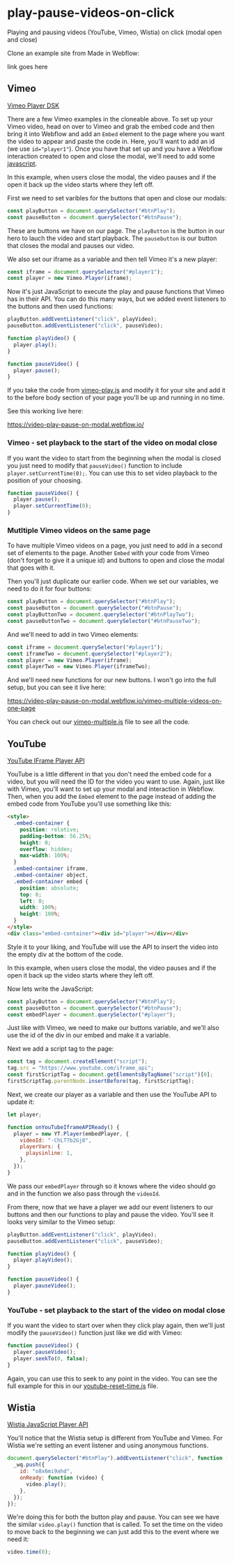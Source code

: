 # play-pause-videos-on-click

Playing and pausing videos (YouTube, Vimeo, Wistia) on click (modal open and close)

Clone an example site from Made in Webflow:

link goes here

## Vimeo

[Vimeo Player DSK](https://developer.vimeo.com/player/sdk/reference)

There are a few Vimeo examples in the cloneable above. To set up your Vimeo video, head on over to Vimeo and grab the embed code and then bring it into Webflow and add an `Embed` element to the page where you want the video to appear and paste the code in. Here, you'll want to add an id (we use `id="player1"`). Once you have that set up and you have a Webflow interaction created to open and close the modal, we'll need to add some [javascript](https://github.com/Webflow-Examples/play-pause-videos-on-click/blob/main/vimeo-play.js).

In this example, when users close the modal, the video pauses and if the open it back up the video starts where they left off.

First we need to set varibles for the buttons that open and close our modals:

```js
const playButton = document.querySelector("#btnPlay");
const pauseButton = document.querySelector("#btnPause");
```

These are buttons we have on our page. The `playButton` is the button in our hero to lauch the video and start playback. The `pausebutton` is our button that closes the modal and pauses our video.

We also set our iframe as a variable and then tell Vimeo it's a new player:

```js
const iframe = document.querySelector("#player1");
const player = new Vimeo.Player(iframe);
```

Now it's just JavaScript to execute the play and pause functions that Vimeo has in their API. You can do this many ways, but we added event listeners to the buttons and then used functions:

```js
playButton.addEventListener("click", playVideo);
pauseButton.addEventListener("click", pauseVideo);

function playVideo() {
  player.play();
}

function pauseVideo() {
  player.pause();
}
```

If you take the code from [vimeo-play.js](https://github.com/Webflow-Examples/play-pause-videos-on-click/blob/main/vimeo-play.js) and modify it for your site and add it to the before body section of your page you'll be up and running in no time.

See this working live here:

https://video-play-pause-on-modal.webflow.io/

### Vimeo - set playback to the start of the video on modal close

If you want the video to start from the beginning when the modal is closed you just need to modify that `pauseVideo()` function to include `player.setCurrentTime(0);`. You can use this to set video playback to the position of your choosing.

```js
function pauseVideo() {
  player.pause();
  player.setCurrentTime(0);
}
```

### Mutltiple Vimeo videos on the same page

To have multiple Vimeo videos on a page, you just need to add in a second set of elements to the page. Another `Embed` with your code from Vimeo (don't forget to give it a unique id) and buttons to open and close the modal that goes with it.

Then you'll just duplicate our earlier code. When we set our variables, we need to do it for four buttons:

```js
const playButton = document.querySelector("#btnPlay");
const pauseButton = document.querySelector("#btnPause");
const playButtonTwo = document.querySelector("#btnPlayTwo");
const pauseButtonTwo = document.querySelector("#btnPauseTwo");
```

And we'll need to add in two Vimeo elements:

```js
const iframe = document.querySelector("#player1");
const iframeTwo = document.querySelector("#player2");
const player = new Vimeo.Player(iframe);
const playerTwo = new Vimeo.Player(iframeTwo);
```

And we'll need new functions for our new buttons. I won't go into the full setup, but you can see it live here:

https://video-play-pause-on-modal.webflow.io/vimeo-multiple-videos-on-one-page

You can check out our [vimeo-multiple.js](https://github.com/Webflow-Examples/play-pause-videos-on-click/blob/main/vimeo-multiple.js) file to see all the code.

## YouTube

[YouTube IFrame Player API](https://developers.google.com/youtube/iframe_api_reference)

YouTube is a little different in that you don't need the embed code for a video, but you will need the ID for the video you want to use. Again, just like with Vimeo, you'll want to set up your modal and interaction in Webflow. Then, when you add the `Embed` element to the page instead of adding the embed code from YouTube you'll use something like this:

```html
<style>
  .embed-container {
    position: relative;
    padding-bottom: 56.25%;
    height: 0;
    overflow: hidden;
    max-width: 100%;
  }
  .embed-container iframe,
  .embed-container object,
  .embed-container embed {
    position: absolute;
    top: 0;
    left: 0;
    width: 100%;
    height: 100%;
  }
</style>
<div class="embed-container"><div id="player"></div></div>
```

Style it to your liking, and YouTube will use the API to insert the video into the empty div at the bottom of the code.

In this example, when users close the modal, the video pauses and if the open it back up the video starts where they left off.

Now lets write the JavaScript:

```js
const playButton = document.querySelector("#btnPlay");
const pauseButton = document.querySelector("#btnPause");
const embedPlayer = document.querySelector("#player");
```

Just like with Vimeo, we need to make our buttons variable, and we'll also use the id of the div in our embed and make it a variable.

Next we add a script tag to the page:

```js
const tag = document.createElement("script");
tag.src = "https://www.youtube.com/iframe_api";
const firstScriptTag = document.getElementsByTagName("script")[0];
firstScriptTag.parentNode.insertBefore(tag, firstScriptTag);
```

Next, we create our player as a variable and then use the YouTube API to update it:

```js
let player;

function onYouTubeIframeAPIReady() {
  player = new YT.Player(embedPlayer, {
    videoId: "-ChLT7b2Gj8",
    playerVars: {
      playsinline: 1,
    },
  });
}
```

We pass our `embedPlayer` through so it knows where the video should go and in the function we also pass through the `videoId`.

From there, now that we have a player we add our event listeners to our buttons and then our functions to play and pause the video. You'll see it looks very similar to the Vimeo setup:

```js
playButton.addEventListener("click", playVideo);
pauseButton.addEventListener("click", pauseVideo);

function playVideo() {
  player.playVideo();
}

function pauseVideo() {
  player.pauseVideo();
}
```

### YouTube - set playback to the start of the video on modal close

If you want the video to start over when they click play again, then we'll just modify the `pauseVideo()` function just like we did with Vimeo:

```js
function pauseVideo() {
  player.pauseVideo();
  player.seekTo(0, false);
}
```

Again, you can use this to seek to any point in the video. You can see the full example for this in our [youtube-reset-time.js](https://github.com/Webflow-Examples/play-pause-videos-on-click/blob/main/youtube-reset-time.js) file.

## Wistia

[Wistia JavaScript Player API](https://wistia.com/support/developers/player-api)

You'll notice that the Wistia setup is different from YouTube and Vimeo. For Wistia we're setting an event listener and using anonymous functions.

```js
document.querySelector("#btnPlay").addEventListener("click", function () {
  _wq.push({
    id: "o8x6mi9ahd",
    onReady: function (video) {
      video.play();
    },
  });
});
```

We're doing this for both the button play and pause. You can see we have the similar `video.play()` function that is called. To set the time on the video to move back to the beginning we can just add this to the event where we need it:

```js
video.time(0);
```
